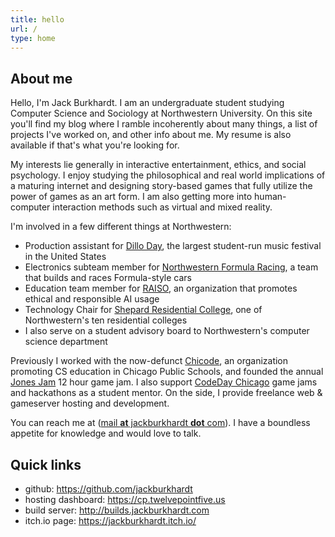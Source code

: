 ```yaml
---
title: hello
url: /
type: home
---
```


## About me

Hello, I'm Jack Burkhardt. I am an undergraduate student studying Computer Science and Sociology at Northwestern University. On this site you'll find my blog where I ramble incoherently about many things, a list of projects I've worked on, and other info about me. My resume is also available if that's what you're looking for.

My interests lie generally in interactive entertainment, ethics, and social psychology. I enjoy studying the philosophical and real world implications of a maturing internet and designing story-based games that fully utilize the power of games as an art form. I am also getting more into human-computer interaction methods such as virtual and mixed reality.

I'm involved in a few different things at Northwestern:

- Production assistant for [Dillo Day](https://dilloday.org/), the largest student-run music festival in the United States
- Electronics subteam member for [Northwestern Formula Racing](https://northwesternformularacing.com/), a team that builds and races Formula-style cars
- Education team member for [RAISO](https://raiso.org/), an organization that promotes ethical and responsible AI usage
- Technology Chair for [Shepard Residential College](https://shepardrc.com/), one of Northwestern's ten residential colleges
- I also serve on a student advisory board to Northwestern's computer science department

Previously I worked with the now-defunct [Chicode](https://chicode.org/), an organization promoting CS education in Chicago Public Schools, and founded the annual [Jones Jam](https://jonesjam.org/) 12 hour game jam. I also support [CodeDay Chicago](https://event.codeday.org/chicago) game jams and hackathons as a student mentor. On the side, I provide freelance web & gameserver hosting and development.

You can reach me at ([mail **at** jackburkhardt **dot** com](mailto:mail@jackburkhardt.com)). I have a boundless appetite for knowledge and would love to talk.

## Quick links

- github: https://github.com/jackburkhardt
- hosting dashboard: https://cp.twelvepointfive.us
- build server: http://builds.jackburkhardt.com
- itch.io page: https://jackburkhardt.itch.io/
